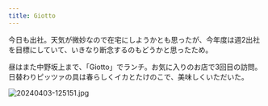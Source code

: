 ```yaml
---
title: Giotto
---
```


今日も出社。天気が微妙なので在宅にしようかとも思ったが、今年度は週2出社を目標にしていて、いきなり断念するのもどうかと思ったため。

昼はまた中野坂上まで、「Giotto」でランチ。お気に入りのお店で3回目の訪問。日替わりピッツァの具は春らしくイカとたけのこで、美味しくいただいた。

![20240403-125151.jpg](https://ceshmina-photos.s3.ap-northeast-1.amazonaws.com/medium/202404/20240403-125151.jpg)
